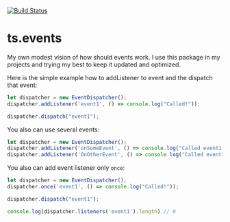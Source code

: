 [![Build Status](https://travis-ci.org/jaklimoff/ts.events.svg?branch=master)](https://travis-ci.org/jaklimoff/ts.events)

# ts.events

My own modest vision of how should events work. I use this package in my projects and trying my best to keep it updated and optimized.


Here is the simple example how to addListener to event and the dispatch that event:

```typescript
let dispatcher = new EventDispatcher();
dispatcher.addListener('event1', () => console.log("Called!"));

dispatcher.dispatch("event1");        
```


You also can use several events:

```typescript
let dispatcher = new EventDispatcher();
dispatcher.addListener('onSomeEvent', () => console.log("Called event1!"));
dispatcher.addListener('OnOtherEvent', () => console.log("Called event1!"));
```

You also can add event listener only `once`:

```typescript
let dispatcher = new EventDispatcher();
dispatcher.once('event1', () => console.log("Called!"));

dispatcher.dispatch("event1");        

console.log(dispatcher.listeners('event1').length) // 0
```
